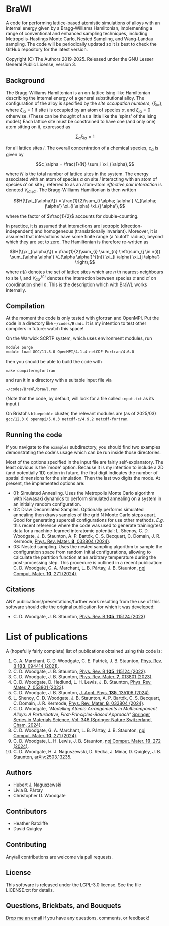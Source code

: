 # BraWl

A code for performing lattice-based atomistic simulations of alloys with an internal energy given by a Bragg-Williams Hamiltonian, implementing a range of conventional and enhanced sampling techniques, including Metropolis-Hastings Monte Carlo, Nested Sampling, and Wang-Landau sampling. The code will be periodically updated so it is best to check the GitHub repository for the latest version.

Copyright (C) The Authors 2019-2025. Released under the GNU Lesser General Public License, version 3.

## Background

The Bragg-Williams Hamiltonian is an on-lattice Ising-like Hamiltonian describing the internal energy of a general substitutional alloy. The configuration of the alloy is specified by the *site occupation numbers*, $\{\xi_{i\alpha}\}$, where $\xi_{i\alpha}=1$ if site $i$ is occupied by an atom of species $\alpha$, and $\xi_{i\alpha}=0$ otherwise. (These can be thought of as a little like the 'spins' of the Ising model.) Each lattice site must be constrained to have one (and only one) atom sitting on it, expressed as

$$\sum_\alpha \xi_{i\alpha}=1$$

for all lattice sites $i$. The overall concentration of a chemical species, $c_\alpha$ is given by

$$c_\alpha = \frac{1}{N} \sum_i \xi_{i\alpha},$$

where $N$ is the total number of lattice sites in the system. The energy associated with an atom of species $\alpha$ on site $i$ interacting with an atom of species $\alpha'$ on site $j$, referred to as an atom-atom *effective pair interaction* is denoted $V_{i\alpha; j\alpha'}$. The Bragg-Williams Hamiltonian is then written

$$H(\{\xi_{i\alpha}\}) = \frac{1}{2}\sum_{i \alpha; j\alpha'} V_{i\alpha; j\alpha'} \xi_{i \alpha} \xi_{j \alpha'},$$

where the factor of $\frac{1}{2}$ accounts for double-counting.

In practice, it is assumed that interactions are isotropic (direction-independent) and homogeneous (translationally invariant). Moreover, it is assumed that interactions have some finite range (a 'cutoff' radius), beyond which they are set to zero. The Hamiltonian is therefore re-written as

$$H(\{\xi_{i\alpha}\}) = \frac{1}{2}\sum_{i} \sum_{n} \left(\sum_{j \in n(i)} \sum_{\alpha \alpha'} V_{\alpha \alpha'}^{(n)} \xi_{i \alpha} \xi_{j \alpha'} \right),$$

where $n(i)$ denotes the set of lattice sites which are $n$ th nearest-neighbours to site $i$, and $V_{\alpha \alpha'}^{(n)}$ denotes the interaction between species $\alpha$ and $\alpha'$ on coordination shell $n$. This is the description which with BraWL works internally.

## Compilation
At the moment the code is only tested with gfortran and OpenMPI. Put the code in a directory like `~/codes/BraWl`. It is my intention to test other compilers in future: watch this space!

On the Warwick SCRTP system, which uses environment modules, run
```
module purge
module load GCC/11.3.0 OpenMPI/4.1.4 netCDF-Fortran/4.6.0
```
then you should be able to build the code with
```
make compiler=gfortran
```
and run it in a directory with a suitable input file via
```
~/codes/BraWl/brawl.run
```
(Note that the code, by default, will look for a file called `input.txt` as its input.)

On Bristol's `bluepebble` cluster, the relevant modules are (as of 2025/03) `gcc/12.3.0 openmpi/5.0.3 netcdf-c/4.9.2 netcdf-fortran`.

## Running the code
If you navigate to the `examples` subdirectory, you should find two examples demonstrating the code's usage which can be run inside those directories.

Most of the options specified in the input file are fairly self-explanatory. The least obvious is the `mode' option. Because it is my intention to include a 2D (and potentially 1D) option in future, the first digit indicates the number of spatial dimensions for the simulation. Then the last two digits the mode. At present, the implemented options are:
- 01: Simulated Annealing. Uses the Metropolis Monte Carlo algorithm with Kawasaki dynamics to perform simulated annealing on a system in an initially random configuration.
- 02: Draw Decorellated Samples. Optionally performs simulated annealing then draws samples of the grid N Monte Carlo steps apart. Good for generating supercell configurations for use other methods. *E.g.* this recent reference where the code was used to generate training/test data for a machine-learned interatomic potential: L. Shenoy, C. D. Woodgate, J. B. Staunton, A. P. Bartók, C. S. Becquart, C. Domain, J. R. Kermode, [Phys. Rev. Mater. **8**, 033804 (2024)](https://doi.org/10.1103/PhysRevMaterials.8.033804).
- 03: Nested sampling. Uses the nested sampling algorithm to sample the configuration space from random initial configurations, allowing to calculate the partition function at an arbitrary temperature during the post-processing step. This procedure is outlined in a recent publication: C. D. Woodgate, G. A. Marchant, L. B. Pártay, J. B. Staunton, [npj Comput. Mater. **10**, 271 (2024)](https://doi.org/10.1038/s41524-024-01445-w).

## Citations
ANY publications/presentations/further work resulting from the use of this software should cite the original publication for which it was developed:
* C. D. Woodgate, J. B. Staunton, [Phys. Rev. B **105**, 115124 (2023)](https://doi.org/10.1103/PhysRevB.105.115124)

# List of publications
A (hopefully fairly complete) list of publications obtained using this code is:
1. G. A. Marchant, C. D. Woodgate, C. E. Patrick, J. B. Staunton, [Phys. Rev. B **103**, 094414 (2021)](https://doi.org/10.1103/PhysRevB.103.094414).
2. C. D. Woodgate, J. B. Staunton, [Phys. Rev. B **105**, 115124 (2022)](https://doi.org/10.1103/PhysRevB.105.115124).
3. C. D. Woodgate, J. B. Staunton, [Phys. Rev. Mater. **7**, 013801 (2023)](https://doi.org/10.1103/PhysRevMaterials.7.013801).
4. C. D. Woodgate, D. Hedlund, L. H. Lewis, J. B. Staunton, [Phys. Rev. Mater. **7**, 053801 (2023)](https://doi.org/10.1103/PhysRevMaterials.7.053801).
5. C. D. Woodgate, J. B. Staunton, [J. Appl. Phys. **135**, 135106 (2024)](https://doi.org/10.1063/5.0200862).
6. L. Shenoy, C. D. Woodgate, J. B. Staunton, A. P. Bartók, C. S. Becquart, C. Domain, J. R. Kermode, [Phys. Rev. Mater. **8**, 033804 (2024)](https://doi.org/10.1103/PhysRevMaterials.8.033804).
7. C. D. Woodgate, _"Modelling Atomic Arrangements in Multicomponent Alloys: A Perturbative, First-Principles-Based Approach"_ [Springer Series in Materials Science, Vol. 346 (Springer Nature Switzerland, Cham, 2024)](https://doi.org/10.1007/978-3-031-62021-8).
8. C. D. Woodgate, G. A. Marchant, L. B. Pártay, J. B. Staunton, [npj Comput. Mater. **10**, 271 (2024)](https://doi.org/10.1038/s41524-024-01445-w).
9. C. D. Woodgate, L. H. Lewis, J. B. Staunton, [npj Comput. Mater. **10**, 272 (2024)](https://doi.org/10.1038/s41524-024-01435-y).
10. C. D. Woodgate, H. J. Naguszewski, D. Redka, J. Minar, D. Quigley, J. B. Staunton, [arXiv:2503.13235](https://arxiv.org/abs/2503.13235).

## Authors
- Hubert J. Naguszewski
- Livia B. Pártay
- Christopher D. Woodgate

## Contributors
- Heather Ratcliffe
- David Quigley

## Contributing
Any/all contributions are welcome via pull requests. 

## License
This software is released under the LGPL-3.0 license. See the file LICENSE.txt for details.

## Questions, Brickbats, and Bouquets
[Drop me an email](mailto:christopher.woodgate@physics.org) if you have any questions, comments, or feedback!
